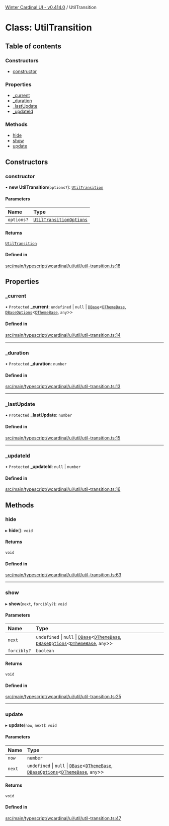 [Winter Cardinal UI - v0.414.0](../index.md) / UtilTransition

# Class: UtilTransition

## Table of contents

### Constructors

- [constructor](UtilTransition.md#constructor)

### Properties

- [\_current](UtilTransition.md#_current)
- [\_duration](UtilTransition.md#_duration)
- [\_lastUpdate](UtilTransition.md#_lastupdate)
- [\_updateId](UtilTransition.md#_updateid)

### Methods

- [hide](UtilTransition.md#hide)
- [show](UtilTransition.md#show)
- [update](UtilTransition.md#update)

## Constructors

### constructor

• **new UtilTransition**(`options?`): [`UtilTransition`](UtilTransition.md)

#### Parameters

| Name | Type |
| :------ | :------ |
| `options?` | [`UtilTransitionOptions`](../interfaces/UtilTransitionOptions.md) |

#### Returns

[`UtilTransition`](UtilTransition.md)

#### Defined in

[src/main/typescript/wcardinal/ui/util/util-transition.ts:18](https://github.com/winter-cardinal/winter-cardinal-ui/blob/v0.414.0/src/main/typescript/wcardinal/ui/util/util-transition.ts#L18)

## Properties

### \_current

• `Protected` **\_current**: `undefined` \| ``null`` \| [`DBase`](DBase.md)\<[`DThemeBase`](../interfaces/DThemeBase.md), [`DBaseOptions`](../interfaces/DBaseOptions.md)\<[`DThemeBase`](../interfaces/DThemeBase.md), `any`\>\>

#### Defined in

[src/main/typescript/wcardinal/ui/util/util-transition.ts:14](https://github.com/winter-cardinal/winter-cardinal-ui/blob/v0.414.0/src/main/typescript/wcardinal/ui/util/util-transition.ts#L14)

___

### \_duration

• `Protected` **\_duration**: `number`

#### Defined in

[src/main/typescript/wcardinal/ui/util/util-transition.ts:13](https://github.com/winter-cardinal/winter-cardinal-ui/blob/v0.414.0/src/main/typescript/wcardinal/ui/util/util-transition.ts#L13)

___

### \_lastUpdate

• `Protected` **\_lastUpdate**: `number`

#### Defined in

[src/main/typescript/wcardinal/ui/util/util-transition.ts:15](https://github.com/winter-cardinal/winter-cardinal-ui/blob/v0.414.0/src/main/typescript/wcardinal/ui/util/util-transition.ts#L15)

___

### \_updateId

• `Protected` **\_updateId**: ``null`` \| `number`

#### Defined in

[src/main/typescript/wcardinal/ui/util/util-transition.ts:16](https://github.com/winter-cardinal/winter-cardinal-ui/blob/v0.414.0/src/main/typescript/wcardinal/ui/util/util-transition.ts#L16)

## Methods

### hide

▸ **hide**(): `void`

#### Returns

`void`

#### Defined in

[src/main/typescript/wcardinal/ui/util/util-transition.ts:63](https://github.com/winter-cardinal/winter-cardinal-ui/blob/v0.414.0/src/main/typescript/wcardinal/ui/util/util-transition.ts#L63)

___

### show

▸ **show**(`next`, `forcibly?`): `void`

#### Parameters

| Name | Type |
| :------ | :------ |
| `next` | `undefined` \| ``null`` \| [`DBase`](DBase.md)\<[`DThemeBase`](../interfaces/DThemeBase.md), [`DBaseOptions`](../interfaces/DBaseOptions.md)\<[`DThemeBase`](../interfaces/DThemeBase.md), `any`\>\> |
| `forcibly?` | `boolean` |

#### Returns

`void`

#### Defined in

[src/main/typescript/wcardinal/ui/util/util-transition.ts:25](https://github.com/winter-cardinal/winter-cardinal-ui/blob/v0.414.0/src/main/typescript/wcardinal/ui/util/util-transition.ts#L25)

___

### update

▸ **update**(`now`, `next`): `void`

#### Parameters

| Name | Type |
| :------ | :------ |
| `now` | `number` |
| `next` | `undefined` \| ``null`` \| [`DBase`](DBase.md)\<[`DThemeBase`](../interfaces/DThemeBase.md), [`DBaseOptions`](../interfaces/DBaseOptions.md)\<[`DThemeBase`](../interfaces/DThemeBase.md), `any`\>\> |

#### Returns

`void`

#### Defined in

[src/main/typescript/wcardinal/ui/util/util-transition.ts:47](https://github.com/winter-cardinal/winter-cardinal-ui/blob/v0.414.0/src/main/typescript/wcardinal/ui/util/util-transition.ts#L47)
